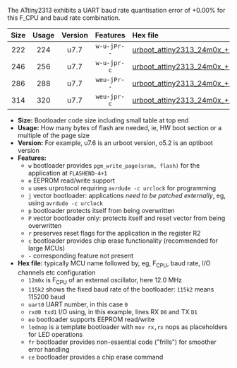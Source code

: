 The ATtiny2313 exhibits a UART baud rate quantisation error of +0.00% for this F_CPU and baud rate combination.

|Size|Usage|Version|Features|Hex file|
|:-:|:-:|:-:|:-:|:--|
|222|224|u7.7|`w-u-jPr--`|[urboot_attiny2313_24m0x_+250k0_uart0_rxd0_txd1_lednop.hex](https://raw.githubusercontent.com/stefanrueger/urboot.hex/main/mcus/attiny2313/external_oscillator/fcpu_24m0x/br_+250k0/urboot_attiny2313_24m0x_+250k0_uart0_rxd0_txd1_lednop.hex)|
|246|256|u7.7|`w-u-jpr-c`|[urboot_attiny2313_24m0x_+250k0_uart0_rxd0_txd1_lednop_fr_ce.hex](https://raw.githubusercontent.com/stefanrueger/urboot.hex/main/mcus/attiny2313/external_oscillator/fcpu_24m0x/br_+250k0/urboot_attiny2313_24m0x_+250k0_uart0_rxd0_txd1_lednop_fr_ce.hex)|
|286|288|u7.7|`weu-jPr--`|[urboot_attiny2313_24m0x_+250k0_uart0_rxd0_txd1_ee_lednop.hex](https://raw.githubusercontent.com/stefanrueger/urboot.hex/main/mcus/attiny2313/external_oscillator/fcpu_24m0x/br_+250k0/urboot_attiny2313_24m0x_+250k0_uart0_rxd0_txd1_ee_lednop.hex)|
|314|320|u7.7|`weu-jpr-c`|[urboot_attiny2313_24m0x_+250k0_uart0_rxd0_txd1_ee_lednop_fr_ce.hex](https://raw.githubusercontent.com/stefanrueger/urboot.hex/main/mcus/attiny2313/external_oscillator/fcpu_24m0x/br_+250k0/urboot_attiny2313_24m0x_+250k0_uart0_rxd0_txd1_ee_lednop_fr_ce.hex)|

- **Size:** Bootloader code size including small table at top end
- **Usage:** How many bytes of flash are needed, ie, HW boot section or a multiple of the page size
- **Version:** For example, u7.6 is an urboot version, o5.2 is an optiboot version
- **Features:**
  + `w` bootloader provides `pgm_write_page(sram, flash)` for the application at `FLASHEND-4+1`
  + `e` EEPROM read/write support
  + `u` uses urprotocol requiring `avrdude -c urclock` for programming
  + `j` vector bootloader: applications *need to be patched externally*, eg, using `avrdude -c urclock`
  + `p` bootloader protects itself from being overwritten
  + `P` vector bootloader only: protects itself and reset vector from being overwritten
  + `r` preserves reset flags for the application in the register R2
  + `c` bootloader provides chip erase functionality (recommended for large MCUs)
  + `-` corresponding feature not present
- **Hex file:** typically MCU name followed by, eg, F<sub>CPU</sub>, baud rate, I/O channels etc configuration
  + `12m0x` is F<sub>CPU</sub> of an external oscillator, here 12.0 MHz
  + `115k2` shows the fixed baud rate of the bootloader: `115k2` means 115200 baud
  + `uart0` UART number, in this case `0`
  + `rxd0 txd1` I/O using, in this example, lines RX `D0` and TX `D1`
  + `ee` bootloader supports EEPROM read/write
  + `lednop` is a template bootloader with `mov rx,rx` nops as placeholders for LED operations
  + `fr` bootloader provides non-essential code ("frills") for smoother error handling
  + `ce` bootloader provides a chip erase command

